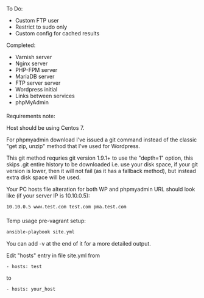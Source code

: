 ####

To Do:
 - Custom FTP user
 - Restrict to sudo only
 - Custom config for cached results

Completed:
 - Varnish server
 - Nginx server
 - PHP-FPM server
 - MariaDB server
 - FTP server server
 - Wordpress initial
 - Links between services
 - phpMyAdmin

####

Requirements note:

Host should be using Centos 7.

For phpmyadmin download I've issued a git command instead of the classic "get zip, unzip" method that I've used for Wordpress.

This git method requries git version 1.9.1+ to use the "depth=1" option, this skips .git entire history to be downloaded i.e. use your disk space, if your git version is lower, then it will not fail (as it has a fallback method), but instead extra disk space will be used.

Your PC hosts file alteration for both WP and phpmyadmin URL should look like (if your server IP is 10.10.0.5):

```bash
10.10.0.5 www.test.com test.com pma.test.com
```

####

Temp usage pre-vagrant setup:

```bash
ansible-playbook site.yml
```
You can add -v at the end of it for a more detailed output.

Edit "hosts" entry in file site.yml from

```bash
- hosts: test
```
to
```bash
- hosts: your_host
```

